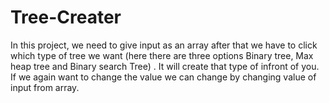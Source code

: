 # Tree-Creater
In this project, we need to give input as an array after that we have to click which type of tree we want (here there are three options Binary tree, Max heap tree and Binary search Tree) . It will create that type of infront of you. If we again want to change the value we can change by changing value of input from array.


